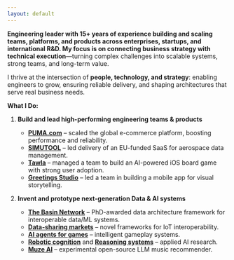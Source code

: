 ```yaml
---
layout: default
---
```


**Engineering leader with 15+ years of experience building and scaling teams, platforms, and products across enterprises, startups, and international R&D. My focus is on connecting business strategy with technical execution**—turning complex challenges into scalable systems, strong teams, and long-term value.

I thrive at the intersection of **people, technology, and strategy**: enabling engineers to grow, ensuring reliable delivery, and shaping architectures that serve real business needs.


**What I Do:**

1. **Build and lead high-performing engineering teams & products**
	- **[PUMA.com](https://www.puma.com)** – scaled the global e-commerce platform, boosting performance and reliability.
	- **[SIMUTOOL](https://github.com/simutool)** – led delivery of an EU-funded SaaS for aerospace data management.
	- **[Tawla](tw)** – managed a team to build an AI-powered iOS board game with strong user adoption.
	- **[Greetings Studio](gs)** – led a team in building a mobile app for visual storytelling.

2. **Invent and prototype next-generation Data & AI systems**
	- **[The Basin Network](phd)** – PhD-awarded data architecture framework for interoperable data/ML systems.
	- **[Data-sharing markets](https://doi.org/10.1007/s42486-020-00054-y)** – novel frameworks for IoT interoperability.
	- **[AI agents for games](tw)** – intelligent gameplay systems.
	- **[Robotic cognition](https://ebooks.iospress.nl/volumearticle/6006)** and **[Reasoning systems](https://doi.org/10.1007/978-3-642-16111-7_14)** – applied AI research.
	- **[Muze AI](https://github.com/n42r/muze-ai)** – experimental open-source LLM music recommender.



